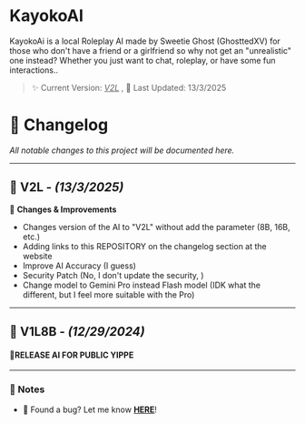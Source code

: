 # KayokoAI

KayokoAi is a local Roleplay AI made by Sweetie Ghost (GhosttedXV) for those who don't have a friend or a girlfriend so why not get an "unrealistic" one instead? Whether you just want to chat, roleplay, or have some fun interactions..

> ✨ Current Version: _<u>V2L_</u> ,
> 📅 Last Updated: 13/3/2025

# 📝 Changelog  
*All notable changes to this project will be documented here.*  

---

## 🎉 V2L - *(13/3/2025)*  
🔹 **Changes & Improvements**  
- Changes version of the AI to "V2L" without add the parameter (8B, 16B, etc.)
- Adding links to this REPOSITORY on the changelog section at the website
- Improve AI Accuracy (I guess)
- Security Patch (No, I don't update the security, )
- Change model to Gemini Pro instead Flash model (IDK what the different, but I feel more suitable with the Pro)


---

## 🎉 V1L8B - *(12/29/2024)*  
#### 🔹RELEASE AI FOR PUBLIC YIPPE
---

### 📌 Notes  
- 🐞 Found a bug? Let me know **[HERE](https://forms.gle/87fd9HDCiBu2bc458)**!  
